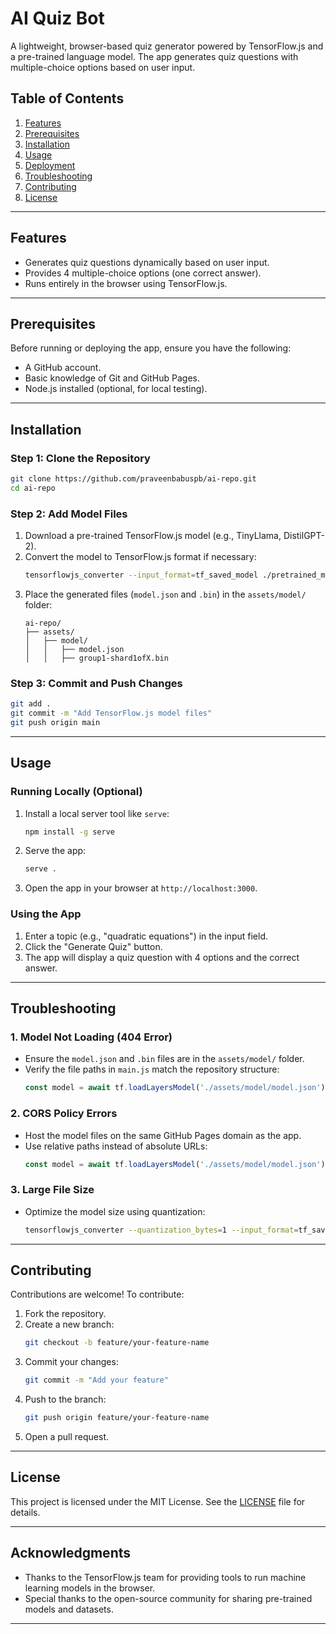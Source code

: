 # AI Quiz Bot

A lightweight, browser-based quiz generator powered by TensorFlow.js and a pre-trained language model. The app generates quiz questions with multiple-choice options based on user input.

## Table of Contents
1. [Features](#features)
2. [Prerequisites](#prerequisites)
3. [Installation](#installation)
4. [Usage](#usage)
5. [Deployment](#deployment)
6. [Troubleshooting](#troubleshooting)
7. [Contributing](#contributing)
8. [License](#license)

---

## Features
- Generates quiz questions dynamically based on user input.
- Provides 4 multiple-choice options (one correct answer).
- Runs entirely in the browser using TensorFlow.js.

---

## Prerequisites
Before running or deploying the app, ensure you have the following:
- A GitHub account.
- Basic knowledge of Git and GitHub Pages.
- Node.js installed (optional, for local testing).

---

## Installation

### Step 1: Clone the Repository
```bash
git clone https://github.com/praveenbabuspb/ai-repo.git
cd ai-repo
```

### Step 2: Add Model Files
1. Download a pre-trained TensorFlow.js model (e.g., TinyLlama, DistilGPT-2).
2. Convert the model to TensorFlow.js format if necessary:
   ```bash
   tensorflowjs_converter --input_format=tf_saved_model ./pretrained_model ./web_model
   ```
3. Place the generated files (`model.json` and `.bin`) in the `assets/model/` folder:
   ```
   ai-repo/
   ├── assets/
   │   ├── model/
   │   │   ├── model.json
   │   │   ├── group1-shard1ofX.bin
   ```

### Step 3: Commit and Push Changes
```bash
git add .
git commit -m "Add TensorFlow.js model files"
git push origin main
```

---

## Usage

### Running Locally (Optional)
1. Install a local server tool like `serve`:
   ```bash
   npm install -g serve
   ```
2. Serve the app:
   ```bash
   serve .
   ```
3. Open the app in your browser at `http://localhost:3000`.

### Using the App
1. Enter a topic (e.g., "quadratic equations") in the input field.
2. Click the "Generate Quiz" button.
3. The app will display a quiz question with 4 options and the correct answer.

---

## Troubleshooting

### 1. Model Not Loading (404 Error)
- Ensure the `model.json` and `.bin` files are in the `assets/model/` folder.
- Verify the file paths in `main.js` match the repository structure:
  ```javascript
  const model = await tf.loadLayersModel('./assets/model/model.json');
  ```

### 2. CORS Policy Errors
- Host the model files on the same GitHub Pages domain as the app.
- Use relative paths instead of absolute URLs:
  ```javascript
  const model = await tf.loadLayersModel('./assets/model/model.json');
  ```

### 3. Large File Size
- Optimize the model size using quantization:
  ```bash
  tensorflowjs_converter --quantization_bytes=1 --input_format=tf_saved_model ./pretrained_model ./web_model_quantized
  ```

---

## Contributing
Contributions are welcome! To contribute:
1. Fork the repository.
2. Create a new branch:
   ```bash
   git checkout -b feature/your-feature-name
   ```
3. Commit your changes:
   ```bash
   git commit -m "Add your feature"
   ```
4. Push to the branch:
   ```bash
   git push origin feature/your-feature-name
   ```
5. Open a pull request.

---

## License
This project is licensed under the MIT License. See the [LICENSE](LICENSE) file for details.

---

## Acknowledgments
- Thanks to the TensorFlow.js team for providing tools to run machine learning models in the browser.
- Special thanks to the open-source community for sharing pre-trained models and datasets.

---

